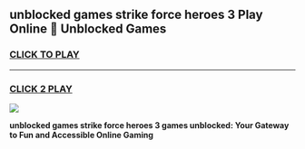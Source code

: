 
## unblocked games strike force heroes 3 Play Online 👋 Unblocked Games
<h3>
<a href="https://premium.freeplayer.one?title=unblocked_games_strike_force_heroes_3&ref=19F">CLICK TO PLAY</a></h3>
<hr>

<h3>
<a href="https://premium.freeplayer.one?title=unblocked_games_strike_force_heroes_3&ref=19F">CLICK 2 PLAY</a>
  
</h3>

<a href="https://premium.freeplayer.one?title=unblocked_games_strike_force_heroes_3&ref=19F"><img src="https://clearcache.store/games.png"></a>


**unblocked games strike force heroes 3 games unblocked: Your Gateway to Fun and Accessible Online Gaming**
